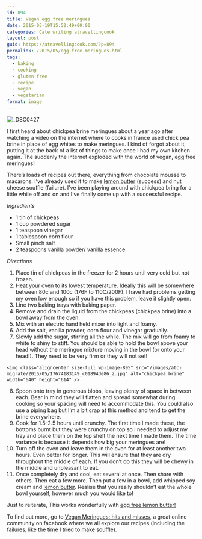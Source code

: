 ```yaml
---
id: 894
title: Vegan egg free meringues
date: 2015-05-19T15:52:49+00:00
categories: Cate writing atravellingcook
layout: post
guid: https://atravellingcook.com/?p=894
permalink: /2015/05/egg-free-meringues.html
tags:
  - baking
  - cooking
  - gluten free
  - recipe
  - vegan
  - vegetarian
format: image
---
```

<img class="aligncenter size-large wp-image-896" src="/images/atc-migrate/2015/05/DSC0427-1024x915.jpg" alt="_DSC0427" width="780" height="697" />

I first heard about chickpea brine meringues about a year ago after watching a video on the internet where to cooks in france used chick pea brine in place of egg whites to make meringues. I kind of forgot about it, putting it at the back of a list of things to make once I had my own kitchen again. The suddenly the internet exploded with the world of vegan, egg free meringues!



There&#8217;s loads of recipes out there, everything from chocolate mousse to macarons. I&#8217;ve already used it to make [lemon butter](https://atravellingcook.com/2015/05/egg-free-lemon-butter.html) (success) and nut cheese souffle (failure). I&#8217;ve been playing around with chickpea bring for a little while off and on and I&#8217;ve finally come up with a successful recipe.

_Ingredients_

  * 1 tin of chickpeas
  * 1 cup powdered sugar
  * 1 teaspoon vinegar
  * 1 tablespoon corn flour
  * Small pinch salt
  * 2 teaspoons vanilla powder/ vanilla essence

_Directions_

  1. Place tin of chickpeas in the freezer for 2 hours until very cold but not frozen.
  2. Heat your oven to its lowest temperature. Ideally this will be somewhere between 80c and 100c (176F to 110C/200F). I have had problems getting my oven low enough so if you have this problem, leave it slightly open.
  3. Line two baking trays with baking paper.
  4. Remove and drain the liquid from the chickpeas (chickpea brine) into a bowl away from the oven.
  5. Mix with an electric hand held mixer into light and foamy.
  6. Add the salt, vanilla powder, corn flour and vinegar gradually.
  7. Slowly add the sugar, stirring all the while. The mix will go from foamy to white to shiny to stiff. You should be able to hold the bowl above your head without the meringue mixture moving in the bowl (or onto your head!). They need to be very firm or they will not set!
  
    <img class="aligncenter size-full wp-image-895" src="/images/atc-migrate/2015/05/17674183149_c01894de86_z.jpg" alt="chickpea brine" width="640" height="614" />
  8. Spoon onto tray in generous blobs, leaving plenty of space in between each. Bear in mind they will flatten and spread somewhat during cooking so your spacing will need to accommodate this. You could also use a piping bag but I&#8217;m a bit crap at this method and tend to get the brine everywhere.
  9. Cook for 1.5-2.5 hours until crunchy. The first time I made these, the bottoms burnt but they were crunchy on top so I needed to adjust my tray and place them on the top shelf the next time I made them. The time variance is because it depends how big your meringues are!
 10. Turn off the oven and leave them in the oven for at least another two hours. Even better for longer. This will ensure that they are dry throughout the middle of each. If you don&#8217;t do this they will be chewy in the middle and unpleasant to eat.
 11. Once completely dry and cool, eat several at once. Then share with others. Then eat a few more. Then put a few in a bowl, add whipped soy cream and [lemon butter](https://atravellingcook.com/2015/05/egg-free-lemon-butter.html). Realise that you really shouldn&#8217;t eat the whole bowl yourself, however much you would like to!

Just to reiterate, This works wonderfully with [egg free lemon butter!](https://atravellingcook.com/2015/05/egg-free-lemon-butter.html)

To find out more, go to [Vegan Meringues: hits and misses](https://www.facebook.com/groups/VeganMeringue/), a great online community on facebook where we all explore our recipes (including the failures, like the time I tried to make souffle).

&nbsp;